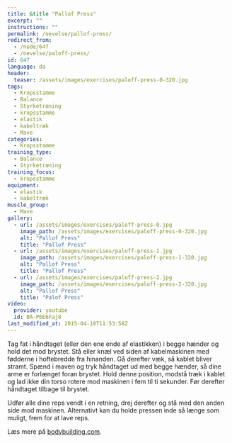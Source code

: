 ```yaml
---
title: &title "Pallof Press"
excerpt: ""
instructions: ""
permalink: /oevelse/pallof-press/
redirect_from:
  - /node/647
  - /oevelse/paloff-press/
id: 647
language: da
header:
  teaser: /assets/images/exercises/paloff-press-0-320.jpg
tags:
  - Kropsstamme
  - Balance
  - Styrketræning
  - kropsstamme
  - elastik
  - kabeltræk
  - Mave
categories:
  - Kropsstamme
training_type: 
  - Balance
  - Styrketræning
training_focus: 
  - kropsstamme
equipment:
  - elastik
  - kabeltræk
muscle_group:
  - Mave
gallery:
  - url: /assets/images/exercises/paloff-press-0.jpg
    image_path: /assets/images/exercises/paloff-press-0-320.jpg
    alt: "Pallof Press"
    title: "Pallof Press"
  - url: /assets/images/exercises/paloff-press-1.jpg
    image_path: /assets/images/exercises/paloff-press-1-320.jpg
    alt: "Pallof Press"
    title: "Pallof Press"
  - url: /assets/images/exercises/paloff-press-2.jpg
    image_path: /assets/images/exercises/paloff-press-2-320.jpg
    alt: "Pallof Press"
    title: "Palof Press"
video:
  provider: youtube
  id: BA-P6E6Faj8
last_modified_at: 2015-04-10T11:53:58Z
---
```


Tag fat i håndtaget (eller den ene ende af elastikken) i begge hænder og hold det mod brystet. Stå eller knæl ved siden af kabelmaskinen med fødderne i hoftebredde fra hinanden. Gå derefter væk, så kablet bliver stramt. Spænd i maven og tryk håndtaget ud med begge hænder, så dine arme er forlænget foran brystet. Hold denne position, modstå træk i kablet og lad ikke din torso rotere mod maskinen i fem til ti sekunder. Før derefter håndtaget tilbage til brystet.

Udfør alle dine reps vendt i en retning, drej derefter og stå med den anden side mod maskinen. Alternativt kan du holde pressen inde så længe som muligt, frem for at lave reps.

Læs mere på [bodybuilding.com](http://www.bodybuilding.com/fun/the-ultimate-pallof-press-guide.html).
